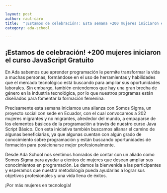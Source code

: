 ```yaml
---

layout: post
author: raul-caro
title:  "¡Estamos de celebración!: Esta semana +200 mujeres iniciaron el curso de JavaScript Básico gratuito"
category: ada-school

---
```


## ¡Estamos de celebración! +200 mujeres iniciaron el curso JavaScript Gratuito

En Ada sabemos que aprender programación le permite transformar la vida a muchas
personas, formándose en el uso de herramientas y habilidades que el mercado
tecnológico está buscando para ampliar sus oportunidades laborales.
Sin embargo, también entendemos que hay una gran brecha de género en la industria
tecnológica, por lo que nuestros programas están diseñados para fomentar la
formación femenina.

Precisamente esta semana iniciamos una alianza con Somos Sigma, un proyecto social
con sede en Ecuador, con el cual convocamos a 202 mujeres migrantes y no migrantes,
alrededor del mundo, a empaparse de los elementos básicos de la programación a
través de nuestro curso Java Script Básico. Con esta iniciativa también buscamos
allanar el camino de algunas beneficiarias, ya que algunas cuentan con algún grado de
conocimiento sobre programación y están buscando oportunidades de formación para
posicionarse mejor profesionalmente.

Desde Ada School nos sentimos honrados de contar con un aliado como Somos Sigma
para ayudar a cientos de mujeres que desean ampliar sus conocimientos en
programación. Le damos la bienvenida a las participantes y esperamos que nuestra
metodología pueda ayudarlas a lograr sus objetivos profesionales y una vida llena de
éxitos.

¡Por más mujeres en tecnología!
